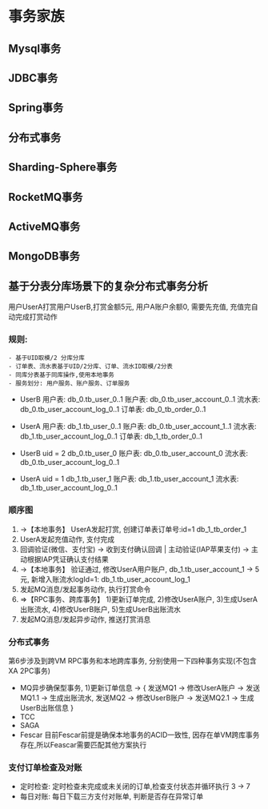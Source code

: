 
# 事务家族

## Mysql事务

## JDBC事务

## Spring事务

## 分布式事务

## Sharding-Sphere事务

## RocketMQ事务

## ActiveMQ事务

## MongoDB事务

## 基于分表分库场景下的复杂分布式事务分析

用户UserA打赏用户UserB,打赏金额5元, 用户A账户余额0, 需要先充值, 充值完自动完成打赏动作

### 规则: 
   
    - 基于UID取模/2 分库分库
    - 订单表、流水表基于UID/2分库、订单、流水ID取模/2分表
    - 同库分表基于同库操作,使用本地事务
    - 服务划分: 用户服务、账户服务、订单服务

- UserB 用户表: db_0.tb_user_0..1 账户表: db_0.tb_user_account_0..1 流水表: db_0.tb_user_account_log_0..1 订单表: db_0_tb_order_0..1
- UserA 用户表: db_1.tb_user_0..1 账户表: db_0.tb_user_account_1..1 流水表: db_1.tb_user_account_log_0..1 订单表: db_1_tb_order_0..1

- UserB uid = 2 db_0.tb_user_0 账户表: db_0.tb_user_account_0 流水表: db_0.tb_user_account_log_0..1
- UserA uid = 1 db_1.tb_user_1 账户表: db_1.tb_user_account_1 流水表: db_1.tb_user_account_log_0..1

### 顺序图

1. ->【本地事务】 UserA发起打赏, 创建订单表订单号:id=1 db_1_tb_order_1
2. UserA发起充值动作, 支付完成
3. 回调验证(微信、支付宝) -> 收到支付确认回调 | 主动验证(IAP苹果支付) -> 主动根据IAP凭证确认支付结果
4. ->【本地事务】 验证通过, 修改UserA用户账户, db_1.tb_user_account_1 -> 5元, 新增入账流水logId=1: db_1.tb_user_account_log_1
5. 发起MQ消息/发起事务动作, 执行打赏命令
6. =>【RPC事务、跨库事务】 1)更新订单完成, 2)修改UserA账户, 3)生成UserA出账流水, 4)修改UserB账户, 5)生成UserB出账流水
7. 发起MQ消息/发起异步动作, 推送打赏消息

### 分布式事务

第6步涉及到跨VM RPC事务和本地跨库事务, 分别使用一下四种事务实现(不包含XA 2PC事务)

 - MQ异步确保型事务, 1)更新订单信息 -> { 发送MQ1 -> 修改UserA账户 -> 发送MQ1.1 -> 生成出账流水, 发送MQ2 -> 修改UserB账户 -> 发送MQ2.1 -> 生成UserB出账信息 }
 - TCC
 - SAGA
 - Fescar 目前Fescar前提是确保本地事务的ACID一致性, 因存在单VM跨库事务存在,所以Feascar需要匹配其他方案执行

### 支付订单检查及对账

- 定时检查: 定时检查未完成或未关闭的订单,检查支付状态并循环执行 3 -> 7
- 每日对账: 每日下载三方支付对账单, 判断是否存在异常订单